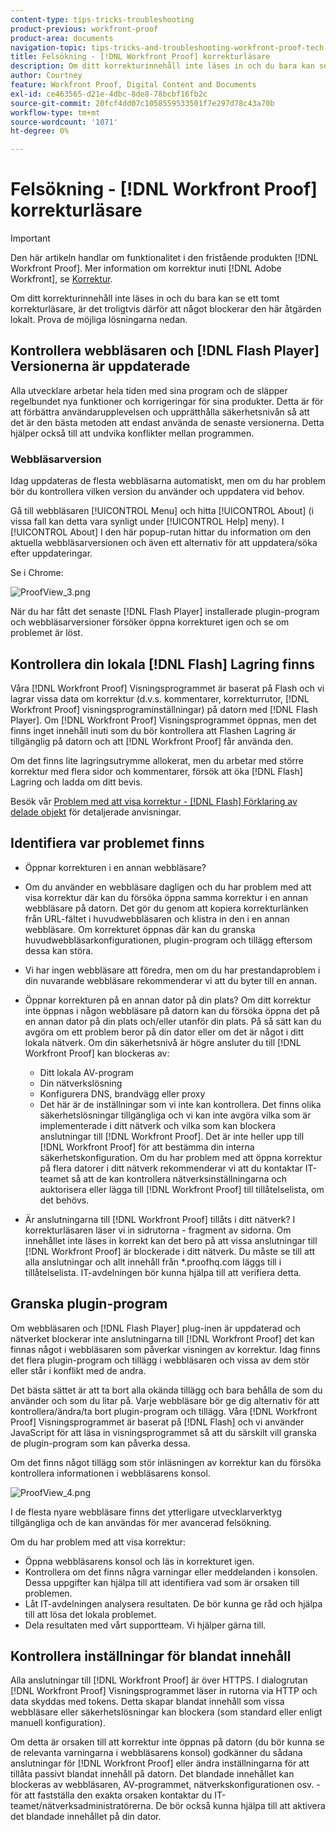 ```yaml
---
content-type: tips-tricks-troubleshooting
product-previous: workfront-proof
product-area: documents
navigation-topic: tips-tricks-and-troubleshooting-workfront-proof-tech-corner
title: Felsökning - [!DNL Workfront Proof] korrekturläsare
description: Om ditt korrekturinnehåll inte läses in och du bara kan se ett tomt korrekturläsare, är det troligtvis därför att något blockerar den här åtgärden lokalt. Prova de möjliga lösningarna nedan.
author: Courtney
feature: Workfront Proof, Digital Content and Documents
exl-id: ce463565-d21e-4dbc-8de8-78bcbf16fb2c
source-git-commit: 20fcf4dd07c1058559533501f7e297d78c43a70b
workflow-type: tm+mt
source-wordcount: '1071'
ht-degree: 0%

---
```


# Felsökning - [!DNL Workfront Proof] korrekturläsare

>[!IMPORTANT]
>
>Den här artikeln handlar om funktionalitet i den fristående produkten [!DNL Workfront Proof]. Mer information om korrektur inuti [!DNL Adobe Workfront], se [Korrektur](../../../review-and-approve-work/proofing/proofing.md).

Om ditt korrekturinnehåll inte läses in och du bara kan se ett tomt korrekturläsare, är det troligtvis därför att något blockerar den här åtgärden lokalt. Prova de möjliga lösningarna nedan.

## Kontrollera webbläsaren och [!DNL Flash Player] Versionerna är uppdaterade

Alla utvecklare arbetar hela tiden med sina program och de släpper regelbundet nya funktioner och korrigeringar för sina produkter. Detta är för att förbättra användarupplevelsen och upprätthålla säkerhetsnivån så att det är den bästa metoden att endast använda de senaste versionerna. Detta hjälper också till att undvika konflikter mellan programmen.

<!--
### [!DNL Flash Player] Plugin Version

To check your current [!DNL Flash Player] version visit the [[!DNL Adobe] website](http://www.adobe.com/software/flash/about/).

![ProofView_2.png](assets/proofview-2-350x199.png)

If your version number differs from the one listed for your platform go to the [[!DNL Flash Player] download page](http://get.adobe.com/flashplayer/otherversions/) and get the latest version.

Please note: we do recommend using the original [!DNL Adobe] plugin, so if your browser uses a built-in solution deactivate it and install the [!DNL Adobe] solution.
-->

### Webbläsarversion

Idag uppdateras de flesta webbläsarna automatiskt, men om du har problem bör du kontrollera vilken version du använder och uppdatera vid behov.

Gå till webbläsaren [!UICONTROL Menu] och hitta [!UICONTROL About] (i vissa fall kan detta vara synligt under [!UICONTROL Help] meny). I [!UICONTROL About] I den här popup-rutan hittar du information om den aktuella webbläsarversionen och även ett alternativ för att uppdatera/söka efter uppdateringar.

Se i Chrome:

![ProofView_3.png](assets/proofview-3-350x206.png)

När du har fått det senaste [!DNL Flash Player] installerade plugin-program och webbläsarversioner försöker öppna korrekturet igen och se om problemet är löst.

## Kontrollera din lokala [!DNL Flash] Lagring finns

Våra [!DNL Workfront Proof] Visningsprogrammet är baserat på Flash och vi lagrar vissa data om korrektur (d.v.s. kommentarer, korrekturrutor, [!DNL Workfront Proof] visningsprograminställningar) på datorn med [!DNL Flash Player]. Om [!DNL Workfront Proof] Visningsprogrammet öppnas, men det finns inget innehåll inuti som du bör kontrollera att Flashen Lagring är tillgänglig på datorn och att [!DNL Workfront Proof] får använda den.

Om det finns lite lagringsutrymme allokerat, men du arbetar med större korrektur med flera sidor och kommentarer, försök att öka [!DNL Flash] Lagring och ladda om ditt bevis.

Besök vår [Problem med att visa korrektur - [!DNL Flash] Förklaring av delade objekt](../../../workfront-proof/wp-tech-corner/troubleshooting/view-proof-flash-shared-object.md) för detaljerade anvisningar.

## Identifiera var problemet finns

* Öppnar korrekturen i en annan webbläsare?
* Om du använder en webbläsare dagligen och du har problem med att visa korrektur där kan du försöka öppna samma korrektur i en annan webbläsare på datorn. Det gör du genom att kopiera korrekturlänken från URL-fältet i huvudwebbläsaren och klistra in den i en annan webbläsare. Om korrekturet öppnas där kan du granska huvudwebbläsarkonfigurationen, plugin-program och tillägg eftersom dessa kan störa.
* Vi har ingen webbläsare att föredra, men om du har prestandaproblem i din nuvarande webbläsare rekommenderar vi att du byter till en annan.
* Öppnar korrekturen på en annan dator på din plats?
Om ditt korrektur inte öppnas i någon webbläsare på datorn kan du försöka öppna det på en annan dator på din plats och/eller utanför din plats. På så sätt kan du avgöra om ett problem beror på din dator eller om det är något i ditt lokala nätverk.
Om din säkerhetsnivå är högre ansluter du till [!DNL Workfront Proof] kan blockeras av:

   * Ditt lokala AV-program
   * Din nätverkslösning
   * Konfigurera DNS, brandvägg eller proxy
   * Det här är de inställningar som vi inte kan kontrollera. Det finns olika säkerhetslösningar tillgängliga och vi kan inte avgöra vilka som är implementerade i ditt nätverk och vilka som kan blockera anslutningar till [!DNL Workfront Proof]. Det är inte heller upp till [!DNL Workfront Proof] för att bestämma din interna säkerhetskonfiguration. Om du har problem med att öppna korrektur på flera datorer i ditt nätverk rekommenderar vi att du kontaktar IT-teamet så att de kan kontrollera nätverksinställningarna och auktorisera eller lägga till [!DNL Workfront Proof] till tillåtelselista, om det behövs.

* Är anslutningarna till [!DNL Workfront Proof] tillåts i ditt nätverk?
I korrekturläsaren läser vi in sidrutorna - fragment av sidorna. Om innehållet inte läses in korrekt kan det bero på att vissa anslutningar till [!DNL Workfront Proof] är blockerade i ditt nätverk. Du måste se till att alla anslutningar och allt innehåll från *.proofhq.com läggs till i tillåtelselista. IT-avdelningen bör kunna hjälpa till att verifiera detta.

## Granska plugin-program

Om webbläsaren och [!DNL Flash Player] plug-inen är uppdaterad och nätverket blockerar inte anslutningarna till [!DNL Workfront Proof] det kan finnas något i webbläsaren som påverkar visningen av korrektur. Idag finns det flera plugin-program och tillägg i webbläsaren och vissa av dem stör eller står i konflikt med de andra.

Det bästa sättet är att ta bort alla okända tillägg och bara behålla de som du använder och som du litar på. Varje webbläsare bör ge dig alternativ för att kontrollera/ändra/ta bort plugin-program och tillägg. Våra [!DNL Workfront Proof] Visningsprogrammet är baserat på [!DNL Flash] och vi använder JavaScript för att läsa in visningsprogrammet så att du särskilt vill granska de plugin-program som kan påverka dessa.

Om det finns något tillägg som stör inläsningen av korrektur kan du försöka kontrollera informationen i webbläsarens konsol.

![ProofView_4.png](assets/proofview-4-350x57.png)

I de flesta nyare webbläsare finns det ytterligare utvecklarverktyg tillgängliga och de kan användas för mer avancerad felsökning.

Om du har problem med att visa korrektur:

* Öppna webbläsarens konsol och läs in korrekturet igen.
* Kontrollera om det finns några varningar eller meddelanden i konsolen. Dessa uppgifter kan hjälpa till att identifiera vad som är orsaken till problemen.
* Låt IT-avdelningen analysera resultaten. De bör kunna ge råd och hjälpa till att lösa det lokala problemet.
* Dela resultaten med vårt supportteam. Vi hjälper gärna till.


## Kontrollera inställningar för blandat innehåll

Alla anslutningar till [!DNL Workfront Proof] är över HTTPS. I dialogrutan [!DNL Workfront Proof] Visningsprogrammet läser in rutorna via HTTP och data skyddas med tokens. Detta skapar blandat innehåll som vissa webbläsare eller säkerhetslösningar kan blockera (som standard eller enligt manuell konfiguration).

Om detta är orsaken till att korrektur inte öppnas på datorn (du bör kunna se de relevanta varningarna i webbläsarens konsol) godkänner du sådana anslutningar för [!DNL Workfront Proof] eller ändra inställningarna för att tillåta passivt blandat innehåll på datorn. Det blandade innehållet kan blockeras av webbläsaren, AV-programmet, nätverkskonfigurationen osv. - för att fastställa den exakta orsaken kontaktar du IT-teamet/nätverksadministratörerna. De bör också kunna hjälpa till att aktivera det blandade innehållet på din dator.


